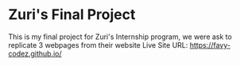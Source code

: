 # Zuri's Final Project
This is my final project for Zuri's Internship program, we were ask to replicate 3 webpages from their website
Live Site URL: https://favy-codez.github.io/
